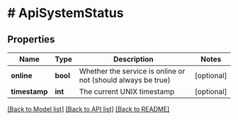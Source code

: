 # # ApiSystemStatus

## Properties

Name | Type | Description | Notes
------------ | ------------- | ------------- | -------------
**online** | **bool** | Whether the service is online or not (should always be true) | [optional]
**timestamp** | **int** | The current UNIX timestamp | [optional]

[[Back to Model list]](../../README.md#models) [[Back to API list]](../../README.md#endpoints) [[Back to README]](../../README.md)
